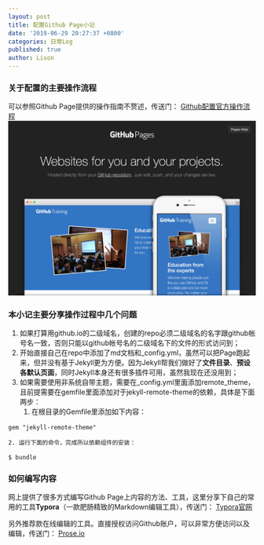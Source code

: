 ```yaml
---
layout: post
title: 配置Github Page小记
date: '2019-06-29 20:27:37 +0800'
categories: 日常Log
published: true
author: Lison
---
```

### 关于配置的主要操作流程

可以参照Github Page提供的操作指南不赘述，传送门：
[Github配置官方操作流程](https://pages.github.com)
![](/assets/blog-img0001.png)

### 本小记主要分享操作过程中几个问题

1. 如果打算用github.io的二级域名，创建的repo必须二级域名的名字跟github帐号名一致，否则只能以github帐号名的二级域名下的文件的形式访问到；
2. 开始直接自己在repo中添加了md文档和_config.yml，虽然可以把Page跑起来，但并没有基于Jekyll更为方便。因为Jekyll帮我们做好了**文件目录**、**预设各默认页面**，同时Jekyll本身还有很多插件可用，虽然我现在还没用到；
3. 如果需要使用非系统自带主题，需要在_config.yml里面添加remote_theme，且前提需要在gemfile里面添加对于jekyll-remote-theme的依赖，具体是下面两步：
	1. 在根目录的Gemfile里添加如下内容：
```
gem "jekyll-remote-theme"
```
	2. 运行下面的命令，完成所以依赖组件的安装：
```
$ bundle
```

### 如何编写内容

网上提供了很多方式编写Github Page上内容的方法、工具，这里分享下自己的常用的工具**Typora**（一款肥肠精致的Markdown编辑工具），传送门：
[Typora官网](https://typora.io)

另外推荐款在线编辑的工具。直接授权访问Github账户，可以非常方便访问以及编辑，传送门：
[Prose.io](https://prose.io)
